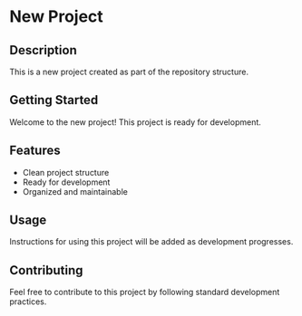 # New Project

## Description
This is a new project created as part of the repository structure.

## Getting Started
Welcome to the new project! This project is ready for development.

## Features
- Clean project structure
- Ready for development
- Organized and maintainable

## Usage
Instructions for using this project will be added as development progresses.

## Contributing
Feel free to contribute to this project by following standard development practices.